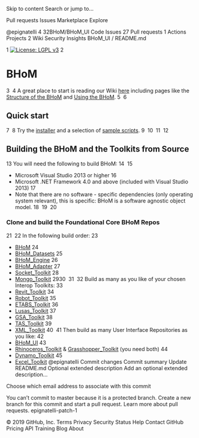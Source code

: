 Skip to content
Search or jump to…

Pull requests
Issues
Marketplace
Explore
 
@epignatelli 
4
32BHoM/BHoM_UI
 Code Issues 27 Pull requests 1 Actions Projects 2 Wiki Security Insights
BHoM_UI
/
README.md
 

1
[![License: LGPL v3](https://img.shields.io/badge/License-LGPL%20v3-blue.svg)](https://www.gnu.org/licenses/lgpl-3.0)
2
# BHoM
3
​
4
A great place to start is reading our Wiki [here](https://github.com/BHoM/documentation/wiki) including pages like the [Structure of the BHoM](https://github.com/BHoM/documentation/wiki/Structure-of-the-BHoM) and [Using the BHoM](https://github.com/BHoM/documentation/wiki/Using-the-BHoM).
5
​
6
## Quick start ##
7
​
8
Try the [installer](http://bhom.xyz/assets/installers/v2.1/BHoM%20Alpha%20v2.1.0.5%20Installer.exe) and a selection of [sample scripts](https://github.com/BHoM/samples).
9
​
10
​
11
​
12
## Building the BHoM and the Toolkits from Source ##
13
You will need the following to build BHoM:
14
​
15
- Microsoft Visual Studio 2013 or higher
16
- Microsoft .NET Framework 4.0 and above (included with Visual Studio 2013)
17
- Note that there are no software - specific dependencies (only operating system relevant), this is specific: BHoM is a software agnostic object model.
18
​
19
​
20
### Clone and build the Foundational Core BHoM Repos
21
​
22
In the following build order:
23
- [BHoM](https://github.com/BHoM/BHoM)
24
- [BHoM_Datasets](https://github.com/BHoM/BHoM_Datasets)
25
- [BHoM_Engine](https://github.com/BHoM/BHoM_Engine)
26
- [BHoM_Adapter](https://github.com/BHoM/BHoM_Adapter)
27
- [Socket_Toolkit](https://github.com/BHoM/Socket_Toolkit)
28
- [Mongo_Toolkit](https://github.com/BHoM/Mongo_Toolkit)
29
​
30
​
31
​
32
Build as many as you like of your chosen Interop Toolkits:
33
- [Revit_Toolkit](https://github.com/BHoM/Revit_Toolkit)
34
- [Robot_Toolkit](https://github.com/BHoM/Robot_Toolkit)
35
- [ETABS_Toolkit](https://github.com/BHoM/ETABS_Toolkit)
36
- [Lusas_Toolkit](https://github.com/BHoM/Lusas_Toolkit)
37
- [GSA_Toolkit](https://github.com/BHoM/GSA_Toolkit)
38
- [TAS_Toolkit](https://github.com/BHoM/TAS_Toolkit)
39
- [XML_Toolkit](https://github.com/BHoM/XML_Toolkit)
40
​
41
Then build as many User Interface Repositories as you like:
42
- [BHoM_UI](https://github.com/BHoM/BHoM_UI)
43
- [Rhinoceros_Toolkit](https://github.com/BHoM/Rhinoceros_Toolkit) & [Grasshopper_Toolkit](https://github.com/BHoM/Grasshopper_Toolkit) (you need both)
44
- [Dynamo_Toolkit](https://github.com/BHoM/Dynamo_Toolkit)
45
- [Excel_Toolkit](https://github.com/BHoM/Excel_Toolkit)
@epignatelli
Commit changes
Commit summary
Update README.md
Optional extended description
Add an optional extended description…

Choose which email address to associate with this commit

 You can’t commit to master because it is a protected branch.
 Create a new branch for this commit and start a pull request. Learn more about pull requests.
epignatelli-patch-1
 
© 2019 GitHub, Inc.
Terms
Privacy
Security
Status
Help
Contact GitHub
Pricing
API
Training
Blog
About
